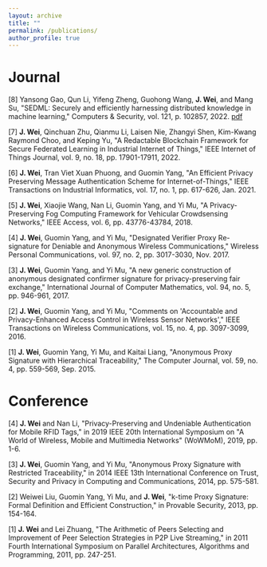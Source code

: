 ```yaml
---
layout: archive
title: ""
permalink: /publications/
author_profile: true
---
```


Journal
======

[8] Yansong Gao, Qun Li, Yifeng Zheng, Guohong Wang, **J. Wei**, and Mang Su, "SEDML: Securely and efficiently harnessing distributed knowledge in machine learning," Computers & Security, vol. 121, p. 102857, 2022.
[pdf](https://jiannanwei.github.io/files/papers/Sedml_securely_and_efficiently_harnessing_distributed_knowledge_in_machine_learning.pdf)


[7] **J. Wei**, Qinchuan Zhu, Qianmu Li, Laisen Nie, Zhangyi Shen, Kim-Kwang Raymond Choo, and Keping Yu, "A Redactable Blockchain Framework for Secure Federated Learning in Industrial Internet of Things," IEEE Internet of Things Journal, vol. 9, no. 18, pp. 17901-17911, 2022.

[6] **J. Wei**, Tran Viet Xuan Phuong, and Guomin Yang, "An Efficient Privacy Preserving Message Authentication Scheme for Internet-of-Things," IEEE Transactions on Industrial Informatics, vol. 17, no. 1, pp. 617-626, Jan. 2021.

[5] **J. Wei**, Xiaojie Wang, Nan Li, Guomin Yang, and Yi Mu, "A Privacy-Preserving Fog Computing Framework for Vehicular Crowdsensing Networks," IEEE Access, vol. 6, pp. 43776-43784, 2018.

[4] **J. Wei**, Guomin Yang, and Yi Mu, "Designated Verifier Proxy Re-signature for Deniable and Anonymous Wireless Communications," Wireless Personal Communications, vol. 97, no. 2, pp. 3017-3030, Nov. 2017.

[3] **J. Wei**, Guomin Yang, and Yi Mu, "A new generic construction of anonymous designated confirmer signature for privacy-preserving fair exchange," International Journal of Computer Mathematics, vol. 94, no. 5, pp. 946-961, 2017.

[2] **J. Wei**, Guomin Yang, and Yi Mu, "Comments on 'Accountable and Privacy-Enhanced Access Control in Wireless Sensor Networks'," IEEE Transactions on Wireless Communications, vol. 15, no. 4, pp. 3097-3099, 2016.

[1] **J. Wei**, Guomin Yang, Yi Mu, and Kaitai Liang, "Anonymous Proxy Signature with Hierarchical Traceability," The Computer Journal, vol. 59, no. 4, pp. 559-569, Sep. 2015.

Conference
======

[4] **J. Wei** and Nan Li, "Privacy-Preserving and Undeniable Authentication for Mobile RFID Tags," in 2019 IEEE 20th International Symposium on "A World of Wireless, Mobile and Multimedia Networks" (WoWMoM), 2019, pp. 1-6.

[3] **J. Wei**, Guomin Yang, and Yi Mu, "Anonymous Proxy Signature with Restricted Traceability," in 2014 IEEE 13th International Conference on Trust, Security and Privacy in Computing and Communications, 2014, pp. 575-581.

[2] Weiwei Liu, Guomin Yang, Yi Mu, and **J. Wei**, "k-time Proxy Signature: Formal Definition and Efficient Construction," in Provable Security, 2013, pp. 154-164.

[1] **J. Wei** and Lei Zhuang, "The Arithmetic of Peers Selecting and Improvement of Peer Selection Strategies in P2P Live Streaming," in 2011 Fourth International Symposium on Parallel Architectures, Algorithms and Programming, 2011, pp. 247-251.



